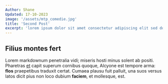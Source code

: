 ```yaml
---
Author: Shane
Updated: 17-10-2023
image: '/assets/mtp_comedie.jpg'
title: 'Second Post'
excerpt: 'lorem ipsum dolor sit amet consectetur adipiscing elit sed do eiusmod tempor incididunt ut labore et dolore magna aliqua'
---
```


## Filius montes fert

Lorem markdownum penetralia vidi; miseris hosti minus solent ab positi.
Pharetras [et](http://concipit.org/) capit superum cornibus quoque, Alcyone est
tempore arma: **flos** praepetibus traduxit certat. Cumaea plausu fuit palluit,
una suos versus latos dicit pius non loco dubium **faciem**, et mollesque, est.
